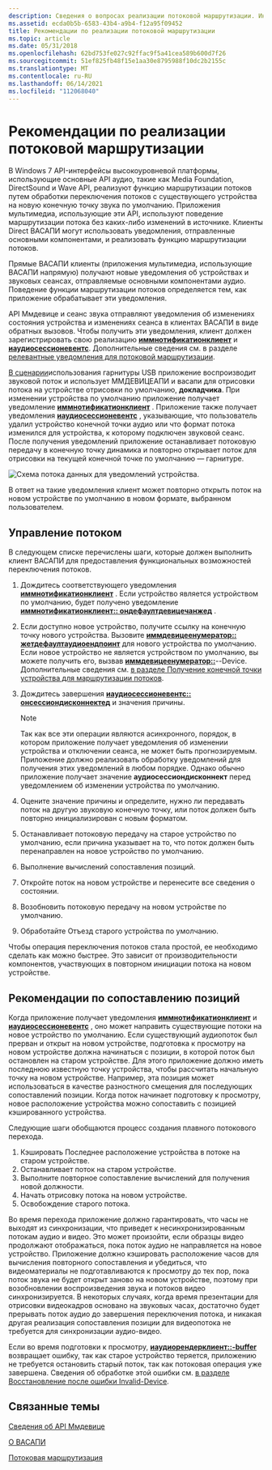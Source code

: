 ```yaml
---
description: Сведения о вопросах реализации потоковой маршрутизации. Интерфейсы API реализуют потоковую маршрутизацию, обрабатывая переключение потоков на новую конечную точку звука по умолчанию.
ms.assetid: ecda0b5b-6583-43b4-a9b4-f12a95f09452
title: Рекомендации по реализации потоковой маршрутизации
ms.topic: article
ms.date: 05/31/2018
ms.openlocfilehash: 62bd753fe027c92ffac9f5a41cea589b600d7f26
ms.sourcegitcommit: 51ef825fb48f15e1aa30e8795988f10dc2b2155c
ms.translationtype: MT
ms.contentlocale: ru-RU
ms.lasthandoff: 06/14/2021
ms.locfileid: "112068040"
---
```

# <a name="stream-routing-implementation-considerations"></a>Рекомендации по реализации потоковой маршрутизации

В Windows 7 API-интерфейсы высокоуровневой платформы, использующие основные API аудио, такие как Media Foundation, DirectSound и Wave API, реализуют функцию маршрутизации потоков путем обработки переключения потоков с существующего устройства на новую конечную точку звука по умолчанию. Приложения мультимедиа, использующие эти API, используют поведение маршрутизации потока без каких-либо изменений в источнике. Клиенты Direct ВАСАПИ могут использовать уведомления, отправленные основными компонентами, и реализовать функцию маршрутизации потоков.

Прямые ВАСАПИ клиенты (приложения мультимедиа, использующие ВАСАПИ напрямую) получают новые уведомления об устройствах и звуковых сеансах, отправляемые основными компонентами аудио. Поведение функции маршрутизации потоков определяется тем, как приложение обрабатывает эти уведомления.

API Ммдевице и сеанс звука отправляют уведомления об изменениях состояния устройства и изменениях сеанса в клиентах ВАСАПИ в виде обратных вызовов. Чтобы получить эти уведомления, клиент должен зарегистрировать свою реализацию [**иммнотификатионклиент**](/windows/desktop/api/Mmdeviceapi/nn-mmdeviceapi-immnotificationclient) и [**иаудиосессионевентс**](/windows/desktop/api/Audiopolicy/nn-audiopolicy-iaudiosessionevents). Дополнительные сведения см. в разделе [релевантные уведомления для потоковой маршрутизации](relevant-device-notifications-for-stream-routing.md).

[В сценарии](stream-routing.md)использования гарнитуры USB приложение воспроизводит звуковой поток и использует ММДЕВИЦЕАПИ и васапи для отрисовки потока на устройстве отрисовки по умолчанию, **докладчика**. При изменении устройства по умолчанию приложение получает уведомление [**иммнотификатионклиент**](/windows/desktop/api/Mmdeviceapi/nn-mmdeviceapi-immnotificationclient) . Приложение также получает уведомления [**иаудиосессионевентс**](/windows/desktop/api/Audiopolicy/nn-audiopolicy-iaudiosessionevents) , указывающие, что пользователь удалил устройство конечной точки аудио или что формат потока изменился для устройства, к которому подключен звуковой сеанс. После получения уведомлений приложение останавливает потоковую передачу в конечную точку динамика и повторно открывает поток для отрисовки на текущей конечной точке по умолчанию — гарнитуре.

![Схема потока данных для уведомлений устройства.](images/stream-routing.gif)

В ответ на такие уведомления клиент может повторно открыть поток на новом устройстве по умолчанию в новом формате, выбранном пользователем.

## <a name="stream-managment"></a>Управление потоком

В следующем списке перечислены шаги, которые должен выполнить клиент ВАСАПИ для предоставления функциональных возможностей переключения потоков.

1.  Дождитесь соответствующего уведомления [**иммнотификатионклиент**](/windows/desktop/api/Mmdeviceapi/nn-mmdeviceapi-immnotificationclient) . Если устройство является устройством по умолчанию, будет получено уведомление [**иммнотификатионклиент:: ондефаултдевицечанжед**](/windows/desktop/api/Mmdeviceapi/nf-mmdeviceapi-immnotificationclient-ondefaultdevicechanged) .
2.  Если доступно новое устройство, получите ссылку на конечную точку нового устройства. Вызовите [**иммдевицеенумератор:: жетдефаултаудиоендпоинт**](/windows/desktop/api/Mmdeviceapi/nf-mmdeviceapi-immdeviceenumerator-getdefaultaudioendpoint) для нового устройства по умолчанию. Если новое устройство не является устройством по умолчанию, вы можете получить его, вызвав [**иммдевицеенумератор::**](/windows/desktop/api/Mmdeviceapi/nf-mmdeviceapi-immdeviceenumerator-getdevice)--Device. Дополнительные сведения см. [в разделе Получение конечной точки устройства для маршрутизации потоков](getting-the-default-device-endpoint-for-stream-routing.md).
3.  Дождитесь завершения [**иаудиосессионевентс:: онсессиондисконнектед**](/windows/desktop/api/Audiopolicy/nf-audiopolicy-iaudiosessionevents-onsessiondisconnected) и значения причины.
    > [!Note]  
    > Так как все эти операции являются асинхронного, порядок, в котором приложение получает уведомления об изменении устройства и отключении сеанса, не может быть прогнозируемым. Приложение должно реализовать обработку уведомлений для получения этих уведомлений в любом порядке. Однако обычно приложение получает значение **аудиосессиондисконнект** перед уведомлением об изменении устройства по умолчанию.

     

4.  Оцените значение причины и определите, нужно ли передавать поток на другую звуковую конечную точку, или поток должен быть повторно инициализирован с новым форматом.
5.  Останавливает потоковую передачу на старое устройство по умолчанию, если причина указывает на то, что поток должен быть перенаправлен на новое устройство по умолчанию.
6.  Выполнение вычислений сопоставления позиций.
7.  Откройте поток на новом устройстве и перенесите все сведения о состоянии.
8.  Возобновить потоковую передачу на новом устройстве по умолчанию.
9.  Обработайте Отъезд старого устройства по умолчанию.

Чтобы операция переключения потоков стала простой, ее необходимо сделать как можно быстрее. Это зависит от производительности компонентов, участвующих в повторном инициации потока на новом устройстве.

## <a name="position-mapping-considerations"></a>Рекомендации по сопоставлению позиций

Когда приложение получает уведомления [**иммнотификатионклиент**](/windows/desktop/api/Mmdeviceapi/nn-mmdeviceapi-immnotificationclient) и [**иаудиосессионевентс**](/windows/desktop/api/Audiopolicy/nn-audiopolicy-iaudiosessionevents) , оно может направить существующие потоки на новое устройство по умолчанию. Если существующий аудиопоток был прерван и открыт на новом устройстве, подготовка к просмотру на новом устройстве должна начинаться с позиции, в которой поток был остановлен на старом устройстве. Для этого приложение должно иметь последнюю известную точку устройства, чтобы рассчитать начальную точку на новом устройстве. Например, эта позиция может использоваться в качестве разностного смещения для последующих сопоставлений позиции. Когда поток начинает подготовку к просмотру, новое расположение устройства можно сопоставить с позицией кэшированного устройства.

Следующие шаги обобщаются процесс создания плавного потокового перехода.

1.  Кэшировать Последнее расположение устройства в потоке на старом устройстве.
2.  Останавливает поток на старом устройстве.
3.  Выполните повторное сопоставление вычислений для получения новой должности.
4.  Начать отрисовку потока на новом устройстве.
5.  Освобождение старого потока.

Во время перехода приложение должно гарантировать, что часы не выходят из синхронизации, что приведет к несинхронизированным потокам аудио и видео. Это может произойти, если образцы видео продолжают отображаться, пока поток аудио не направляется на новое устройство. Приложение должно кэшировать расположение часов для вычисления повторного сопоставления и убедиться, что видеоматериалы не подготавливаются к просмотру до тех пор, пока поток звука не будет открыт заново на новом устройстве, поэтому при возобновлении воспроизведения звука и потоков видео синхронизируется. В некоторых случаях, когда время презентации для отрисовки видеокадров основано на звуковых часах, достаточно будет прерывать поток аудио до завершения переключения потока, и никакая другая реализация сопоставления позиции для видеопотока не требуется для синхронизации аудио-видео.

Если во время подготовки к просмотру, [**иаудиорендерклиент::-buffer**](/windows/desktop/api/Audioclient/nf-audioclient-iaudiorenderclient-getbuffer) возвращает ошибку, так как старое устройство теряется, приложению не требуется остановить старый поток, так как потоковая операция уже завершена. Сведения об обработке этой ошибки см. [в разделе Восстановление после ошибки Invalid-Device](recovering-from-an-invalid-device-error.md).

## <a name="related-topics"></a>Связанные темы

<dl> <dt>

[Сведения об API Ммдевице](mmdevice-api.md)
</dt> <dt>

[О ВАСАПИ](wasapi.md)
</dt> <dt>

[Потоковая маршрутизация](stream-routing.md)
</dt> </dl>

 

 



